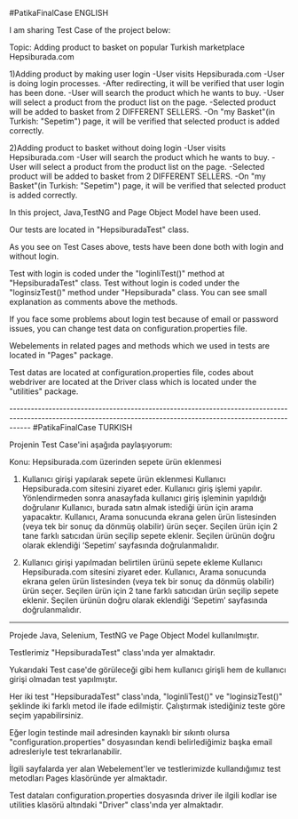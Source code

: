 
#PatikaFinalCase  ENGLISH

I am sharing Test Case of the project below:

Topic: Adding product to basket on popular Turkish marketplace Hepsiburada.com

1)Adding product by making user login
-User visits Hepsiburada.com
-User is doing login processes.
-After redirecting, it will be verified that user login has been done.
-User will search the product which he wants to buy.
-User will select a product from the product list on the page.
-Selected product will be added to basket from 2 DIFFERENT SELLERS.
-On "my Basket"(in Turkish: "Sepetim") page, it will be verified that selected product is added correctly.


2)Adding product to basket without doing login
-User visits Hepsiburada.com
-User will search the product which he wants to buy.
-User will select a product from the product list on the page.
-Selected product will be added to basket from 2 DIFFERENT SELLERS.
-On "my Basket"(in Turkish: "Sepetim") page, it will be verified that selected product is added correctly.

In this project, Java,TestNG and Page Object Model have been used.

Our tests are located in "HepsiburadaTest" class.

As you see on Test Cases above, tests have been done both with login and without login.

Test with login is coded under the "loginliTest()" method at "HepsiburadaTest" class. Test without login is coded under the "loginsizTest()" method under "Hepsiburada" class. You can see small explanation as comments above the methods.

If you face some problems about login test because of email or password issues, you can change test data on configuration.properties file.

Webelements in related pages and methods which we used in tests are located in "Pages" package.

Test datas are located at configuration.properties file, codes about webdriver are located at the Driver class which is located under the "utilities" package.




------------------------------------------------------------------------------------------------------------------------------------------------------------------ #PatikaFinalCase TURKISH

Projenin Test Case'ini aşağıda paylaşıyorum:


Konu: Hepsiburada.com üzerinden sepete ürün eklenmesi

1. Kullanıcı girişi yapılarak sepete ürün eklenmesi
Kullanıcı Hepsiburada.com sitesini ziyaret eder.
Kullanıcı giriş işlemi yapılır.
Yönlendirmeden sonra anasayfada kullanıcı giriş işleminin yapıldığı doğrulanır
Kullanıcı, burada satın almak istediği ürün için arama yapacaktır.
Kullanıcı, Arama sonucunda ekrana gelen ürün listesinden (veya tek bir sonuç da dönmüş olabilir) ürün seçer.
Seçilen ürün için 2 tane farklı satıcıdan ürün seçilip sepete eklenir.
Seçilen ürünün doğru olarak eklendiği ‘Sepetim’ sayfasında doğrulanmalıdır.

2. Kullanıcı girişi yapılmadan belirtilen ürünü sepete ekleme
Kullanıcı Hepsiburada.com sitesini ziyaret eder.
Kullanıcı, Arama sonucunda ekrana gelen ürün listesinden (veya tek bir sonuç da dönmüş olabilir) ürün seçer.
Seçilen ürün için 2 tane farklı satıcıdan ürün seçilip sepete eklenir.
Seçilen ürünün doğru olarak eklendiği ‘Sepetim’ sayfasında doğrulanmalıdır.
-----------------------------------------------------------------------------------------------------------------------------------------------------------------------

 Projede Java, Selenium, TestNG ve Page Object Model kullanılmıştır. 
 
 Testlerimiz "HepsiburadaTest" class'ında yer almaktadır. 
 
 Yukarıdaki Test case'de görüleceği gibi hem kullanıcı girişli hem de kullanıcı girişi olmadan test yapılmıştır.
 
 Her iki test "HepsiburadaTest" class'ında,  "loginliTest()" ve "loginsizTest()" şeklinde iki farklı metod ile ifade edilmiştir. Çalıştırmak istediğiniz teste
 göre seçim yapabilirsiniz.
 
 Eğer login testinde mail adresinden kaynaklı bir sıkıntı olursa "configuration.properties" dosyasından kendi belirlediğimiz başka email adresleriyle 
 test tekrarlanabilir.
 
 İlgili sayfalarda yer alan Webelement'ler ve testlerimizde kullandığımız test metodları Pages klasöründe yer almaktadır.
 
 Test dataları configuration.properties dosyasında driver ile ilgili kodlar ise utilities klasörü altındaki "Driver" class'ında yer almaktadır.
 

